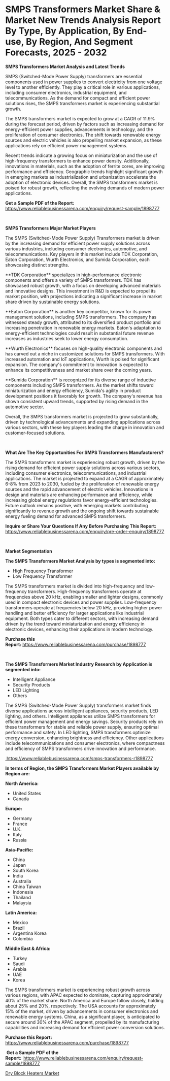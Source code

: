 <p><h1>SMPS Transformers Market Share & Market New Trends Analysis Report By Type, By Application, By End-use, By Region, And Segment Forecasts, 2025 - 2032</h1></p><p><strong>SMPS Transformers Market Analysis and Latest Trends</strong></p>
<p><p>SMPS (Switched-Mode Power Supply) transformers are essential components used in power supplies to convert electricity from one voltage level to another efficiently. They play a critical role in various applications, including consumer electronics, industrial equipment, and telecommunications. As the demand for compact and efficient power solutions rises, the SMPS transformers market is experiencing substantial growth.</p><p>The SMPS transformers market is expected to grow at a CAGR of 11.9% during the forecast period, driven by factors such as increasing demand for energy-efficient power supplies, advancements in technology, and the proliferation of consumer electronics. The shift towards renewable energy sources and electric vehicles is also propelling market expansion, as these applications rely on efficient power management systems.</p><p>Recent trends indicate a growing focus on miniaturization and the use of high-frequency transformers to enhance power density. Additionally, innovations in materials, such as the adoption of ferrite cores, are improving performance and efficiency. Geographic trends highlight significant growth in emerging markets as industrialization and urbanization accelerate the adoption of electronic devices. Overall, the SMPS transformers market is poised for robust growth, reflecting the evolving demands of modern power applications.</p></p>
<p><strong>Get a Sample PDF of the Report:&nbsp;</strong> <a href="https://www.reliablebusinessarena.com/enquiry/request-sample/1898777?utm_campaign=1892&utm_medium=2&utm_source=Github&utm_content=ia&utm_term=16022025&utm_id=smps-transformers">https://www.reliablebusinessarena.com/enquiry/request-sample/1898777</a></p>
<p>&nbsp;</p>
<p><strong>SMPS Transformers Major Market Players</strong></p>
<p><p>The SMPS (Switched-Mode Power Supply) Transformers market is driven by the increasing demand for efficient power supply solutions across various industries, including consumer electronics, automotive, and telecommunications. Key players in this market include TDK Corporation, Eaton Corporation, Wurth Electronics, and Sumida Corporation, each showcasing distinct strengths.</p><p>**TDK Corporation** specializes in high-performance electronic components and offers a variety of SMPS transformers. TDK has showcased robust growth, with a focus on developing advanced materials and innovative designs. This investment in R&D is expected to propel its market position, with projections indicating a significant increase in market share driven by sustainable energy solutions.</p><p>**Eaton Corporation** is another key competitor, known for its power management solutions, including SMPS transformers. The company has witnessed steady growth, attributed to its diversified product portfolio and increasing penetration in renewable energy markets. Eaton's adaptation to energy-efficient technologies could result in substantial future revenue increases as industries seek to lower energy consumption.</p><p>**Wurth Electronics** focuses on high-quality electronic components and has carved out a niche in customized solutions for SMPS transformers. With increased automation and IoT applications, Wurth is poised for significant expansion. The company's commitment to innovation is expected to enhance its competitiveness and market share over the coming years.</p><p>**Sumida Corporation** is recognized for its diverse range of inductive components including SMPS transformers. As the market shifts toward miniaturization and energy efficiency, Sumida's agility in product development positions it favorably for growth. The company's revenue has shown consistent upward trends, supported by rising demand in the automotive sector.</p><p>Overall, the SMPS transformers market is projected to grow substantially, driven by technological advancements and expanding applications across various sectors, with these key players leading the charge in innovation and customer-focused solutions.</p></p>
<p>&nbsp;</p>
<p><strong>What Are The Key Opportunities For SMPS Transformers Manufacturers?</strong></p>
<p><p>The SMPS transformers market is experiencing robust growth, driven by the rising demand for efficient power supply solutions across various sectors, including consumer electronics, telecommunications, and industrial applications. The market is projected to expand at a CAGR of approximately 6-8% from 2023 to 2030, fueled by the proliferation of renewable energy sources and the rapid advancement of electric vehicles. Innovations in design and materials are enhancing performance and efficiency, while increasing global energy regulations favor energy-efficient technologies. Future outlook remains positive, with emerging markets contributing significantly to revenue growth and the ongoing shift towards sustainable energy fueling demand for advanced SMPS transformers.</p></p>
<p><strong>Inquire or Share Your Questions If Any Before Purchasing This Report:</strong> <a href="https://www.reliablebusinessarena.com/enquiry/pre-order-enquiry/1898777?utm_campaign=1892&utm_medium=2&utm_source=Github&utm_content=ia&utm_term=16022025&utm_id=smps-transformers">https://www.reliablebusinessarena.com/enquiry/pre-order-enquiry/1898777</a></p>
<p>&nbsp;</p>
<p><strong>Market Segmentation</strong></p>
<p><strong>The SMPS Transformers Market Analysis by types is segmented into:</strong></p>
<p><ul><li>High Frequency Transformer</li><li>Low Frequency Transformer</li></ul></p>
<p><p>The SMPS transformers market is divided into high-frequency and low-frequency transformers. High-frequency transformers operate at frequencies above 20 kHz, enabling smaller and lighter designs, commonly used in compact electronic devices and power supplies. Low-frequency transformers operate at frequencies below 20 kHz, providing higher power handling and better efficiency for larger applications like industrial equipment. Both types cater to different sectors, with increasing demand driven by the trend toward miniaturization and energy efficiency in electronic devices, enhancing their applications in modern technology.</p></p>
<p><strong>Purchase this Report:&nbsp;</strong><a href="https://www.reliablebusinessarena.com/purchase/1898777?utm_campaign=1892&utm_medium=2&utm_source=Github&utm_content=ia&utm_term=16022025&utm_id=smps-transformers">https://www.reliablebusinessarena.com/purchase/1898777</a></p>
<p>&nbsp;</p>
<p><strong>The SMPS Transformers Market Industry Research by Application is segmented into:</strong></p>
<p><ul><li>Intelligent Appliance</li><li>Security Products</li><li>LED Lighting</li><li>Others</li></ul></p>
<p><p>The SMPS (Switched-Mode Power Supply) transformers market finds diverse applications across intelligent appliances, security products, LED lighting, and others. Intelligent appliances utilize SMPS transformers for efficient power management and energy savings. Security products rely on these transformers for stable and reliable power supply, ensuring optimal performance and safety. In LED lighting, SMPS transformers optimize energy conversion, enhancing brightness and efficiency. Other applications include telecommunications and consumer electronics, where compactness and efficiency of SMPS transformers drive innovation and performance.</p></p>
<p><a href="https://www.reliablebusinessarena.com/smps-transformers-r1898777?utm_campaign=1892&utm_medium=2&utm_source=Github&utm_content=ia&utm_term=16022025&utm_id=smps-transformers">&nbsp;https://www.reliablebusinessarena.com/smps-transformers-r1898777</a></p>
<p><strong>In terms of Region, the SMPS Transformers Market Players available by Region are:</strong></p>
<p>
    <p> <strong> North America: </strong>
        <ul>
            <li>United States</li>
            <li>Canada</li>
        </ul>
        </p> 
    <p> <strong> Europe: </strong>
        <ul>
            <li>Germany</li>
            <li>France</li>
            <li>U.K.</li>
            <li>Italy</li>
            <li>Russia</li>
        </ul>
        </p> 
    <p> <strong> Asia-Pacific: </strong>
        <ul>
            <li>China</li>
            <li>Japan</li>
            <li>South Korea</li>
            <li>India</li>
            <li>Australia</li>
            <li>China Taiwan</li>
            <li>Indonesia</li>
            <li>Thailand</li>
            <li>Malaysia</li>
        </ul>
        </p> 
    <p> <strong> Latin America: </strong>
        <ul>
            <li>Mexico</li>
            <li>Brazil</li>
            <li>Argentina Korea</li>
            <li>Colombia</li>
        </ul>
        </p> 
    <p> <strong> Middle East & Africa: </strong>
        <ul>
            <li>Turkey</li>
            <li>Saudi</li>
            <li>Arabia</li>
            <li>UAE</li>
            <li>Korea</li>
        </ul>
    </p>
    </p>
<p><p>The SMPS transformers market is experiencing robust growth across various regions, with APAC expected to dominate, capturing approximately 40% of the market share. North America and Europe follow closely, holding about 25% and 20%, respectively. The USA accounts for approximately 15% of the market, driven by advancements in consumer electronics and renewable energy systems. China, as a significant player, is anticipated to secure around 30% of the APAC segment, propelled by its manufacturing capabilities and increasing demand for efficient power conversion solutions.</p></p>
<p><strong>Purchase this Report: </strong><a href="https://www.reliablebusinessarena.com/purchase/1898777?utm_campaign=1892&utm_medium=2&utm_source=Github&utm_content=ia&utm_term=16022025&utm_id=smps-transformers">https://www.reliablebusinessarena.com/purchase/1898777</a></p>
<p>&nbsp;<strong>Get a Sample PDF of the Report:&nbsp;&nbsp;</strong><a href="https://www.reliablebusinessarena.com/enquiry/request-sample/1898777?utm_campaign=1892&utm_medium=2&utm_source=Github&utm_content=ia&utm_term=16022025&utm_id=smps-transformers">https://www.reliablebusinessarena.com/enquiry/request-sample/1898777</a></p>
<p><strong></strong></p>
<p><p><a href="https://github.com/provorikovar/Market-Research-Report-List-7/blob/main/dry-block-heaters-market.md?utm_campaign=1892&utm_medium=2&utm_source=Github&utm_content=ia&utm_term=16022025&utm_id=smps-transformers">Dry Block Heaters Market</a></p></p>